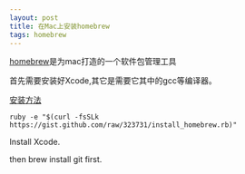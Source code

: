 ```yaml
---
layout: post
title: 在Mac上安装homebrew
tags: homebrew
---
```


[homebrew](https://github.com/mxcl/homebrew)是为mac打造的一个软件包管理工具

首先需要安装好Xcode,其它是需要它其中的gcc等编译器。

[安装方法](https://github.com/mxcl/homebrew/wiki/Installation)

```
ruby -e "$(curl -fsSLk https://gist.github.com/raw/323731/install_homebrew.rb)"
```
Install Xcode.

then brew install git first.